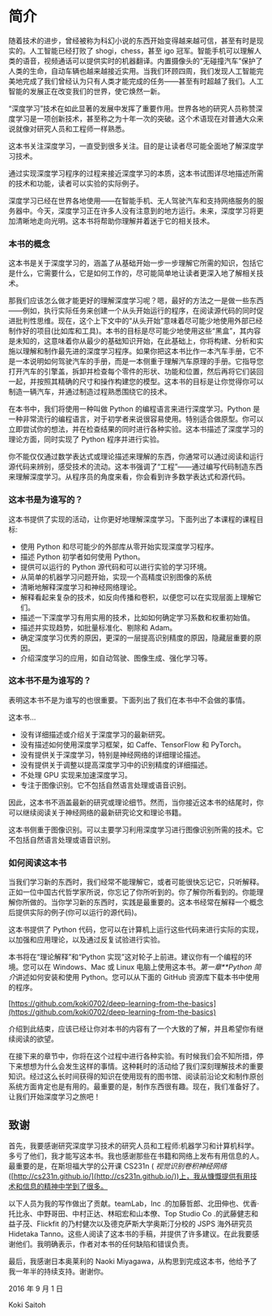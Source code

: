 

# 简介

随着技术的进步，曾经被称为科幻小说的东西开始变得越来越可信，甚至有时是现实的。人工智能已经打败了 shogi，chess，甚至 igo 冠军。智能手机可以理解人类的语音，视频通话可以提供实时的机器翻译。内置摄像头的“无碰撞汽车”保护了人类的生命，自动车辆也越来越接近实用。当我们环顾四周，我们发现人工智能完美地完成了我们曾经认为只有人类才能完成的任务——甚至有时超越了我们。人工智能的发展正在改变我们的世界，使它焕然一新。

“深度学习”技术在如此显著的发展中发挥了重要作用。世界各地的研究人员称赞深度学习是一项创新技术，甚至称之为十年一次的突破。这个术语现在对普通大众来说就像对研究人员和工程师一样熟悉。

这本书关注深度学习，一直受到很多关注。目的是让读者尽可能全面地了解深度学习技术。

通过实现深度学习程序的过程来接近深度学习的本质，这本书试图详尽地描述所需的技术和功能，读者可以实验的实际例子。

深度学习已经在世界各地使用——在智能手机、无人驾驶汽车和支持网络服务的服务器中。今天，深度学习正在许多人没有注意到的地方运行。未来，深度学习将更加清晰地走向光明。这本书将帮助你理解并着迷于它的相关技术。

### 本书的概念

这本书是关于深度学习的，涵盖了从基础开始一步一步理解它所需的知识，包括它是什么，它需要什么，它是如何工作的，尽可能简单地让读者更深入地了解相关技术。

那我们应该怎么做才能更好的理解深度学习呢？嗯，最好的方法之一是做一些东西——例如，执行实际任务来创建一个从头开始运行的程序，在阅读源代码的同时促进批判性思维。现在，这个上下文中的“从头开始”意味着尽可能少地使用外部已经制作好的项目(比如库和工具)。本书的目标是尽可能少地使用这些“黑盒”，其内容是未知的，这意味着你从最少的基础知识开始，在此基础上，你将构建、分析和实施以理解和制作最先进的深度学习程序。如果你把这本书比作一本汽车手册，它不是一本说明如何驾驶汽车的手册，而是一本侧重于理解汽车原理的手册。它指导您打开汽车的引擎盖，拆卸并检查每个零件的形状、功能和位置，然后再将它们装回一起，并按照其精确的尺寸和操作构建您的模型。这本书的目标是让你觉得你可以制造一辆汽车，并通过制造过程熟悉围绕它的技术。

在本书中，我们将使用一种叫做 Python 的编程语言来进行深度学习。Python 是一种非常流行的编程语言，对于初学者来说很容易使用。特别适合做原型。你可以立即尝试你的想法，并在检查结果的同时进行各种实验。这本书描述了深度学习的理论方面，同时实现了 Python 程序并进行实验。

你不能仅仅通过数学表达式或理论描述来理解的东西，你通常可以通过阅读和运行源代码来辨别，感受技术的流动。这本书强调了“工程”——通过编写代码制造东西来理解深度学习。从程序员的角度来看，你会看到许多数学表达式和源代码。

### 这本书是为谁写的？

这本书提供了实现的活动，让你更好地理解深度学习。下面列出了本课程的课程目标:

*   使用 Python 和尽可能少的外部库从零开始实现深度学习程序。
*   描述 Python 初学者如何使用 Python。
*   提供可以运行的 Python 源代码和可以进行实验的学习环境。
*   从简单的机器学习问题开始，实现一个高精度识别图像的系统
*   清晰地解释深度学习和神经网络理论。
*   解释看起来复杂的技术，如反向传播和卷积，以便您可以在实现层面上理解它们。
*   描述一下深度学习有用实用的技术，比如如何确定学习系数和权重初始值。
*   描述并实现趋势，如批量标准化、剔除和 Adam。
*   确定深度学习优秀的原因，更深的一层提高识别精度的原因，隐藏层重要的原因。
*   介绍深度学习的应用，如自动驾驶、图像生成、强化学习等。

### 这本书不是为谁写的？

表明这本书不是为谁写的也很重要。下面列出了我们在本书中不会做的事情。

这本书…

*   没有详细描述或介绍关于深度学习的最新研究。
*   没有描述如何使用深度学习框架，如 Caffe、TensorFlow 和 PyTorch。
*   没有提供关于深度学习，特别是神经网络的详细理论描述。
*   没有提供关于调整以提高深度学习中的识别精度的详细描述。
*   不处理 GPU 实现来加速深度学习。
*   专注于图像识别。它不包括自然语言处理或语音识别。

因此，这本书不涵盖最新的研究或理论细节。然而，当你接近这本书的结尾时，你可以继续阅读关于神经网络的最新研究论文和理论书籍。

这本书侧重于图像识别。可以主要学习利用深度学习进行图像识别所需的技术。它不包括自然语言处理或语音识别。

### 如何阅读这本书

当我们学习新的东西时，我们经常不能理解它，或者可能很快忘记它，只听解释。正如一位中国古代哲学家所说，你忘记了你所听到的。你了解你所看到的。你能理解你所做的。当你学习新的东西时，实践是最重要的。这本书经常在解释一个概念后提供实际的例子(你可以运行的源代码)。

这本书提供了 Python 代码，您可以在计算机上运行这些代码来进行实际的实现，以加强和应用理论，以及通过反复试验进行实验。

本书将在“理论解释”和“Python 实现”这对轮子上前进。建议你有一个编程的环境。您可以在 Windows、Mac 或 Linux 电脑上使用这本书。*第一章**Python 简介*讲述如何安装和使用 Python。您可以从下面的 GitHub 资源库下载本书中使用的程序。

[https://github.com/koki0702/deep-learning-from-the-basics](https://github.com/koki0702/deep-learning-from-the-basics)

介绍到此结束，应该已经让你对本书的内容有了一个大致的了解，并且希望你有继续阅读的欲望。

在接下来的章节中，你将在这个过程中进行各种实验。有时候我们会不知所措，停下来想想为什么会发生这样的事情。这种耗时的活动给了我们深刻理解技术的重要知识。经过这么长时间获得的知识在使用现有的图书馆、阅读前沿论文和制作原创系统方面肯定也是有用的。最重要的是，制作东西很有趣。现在，我们准备好了。让我们开始深度学习之旅吧！

## 致谢

首先，我要感谢研究深度学习技术的研究人员和工程师:机器学习和计算机科学。多亏了他们，我才能写这本书。我也感谢那些在书籍和网络上发布有用信息的人。最重要的是，在斯坦福大学的公开课 CS231n ( *视觉识别卷积神经网络*([http://cs231n.github.io/](http://cs231n.github.io/))上，我从慷慨提供有用技术和信息的精神中学到了很多。

以下人员为我的写作做出了贡献。teamLab，Inc .的加藤哲郎、北田伸也、优香·托比永、中野哥田、中村正达、林昭宏和山本僚、Top Studio Co .的武藤健志和益子茂、Flickfit 的乃村健次以及德克萨斯大学奥斯汀分校的 JSPS 海外研究员 Hidetaka Tanno。这些人阅读了这本书的手稿，并提供了许多建议。在此我要感谢他们。我明确表示，作者对本书的任何缺陷和错误负责。

最后，我感谢日本奥莱利的 Naoki Miyagawa，从构思到完成这本书，他给予了我一年半的持续支持。谢谢你。

2016 年 9 月 1 日

Koki Saitoh
